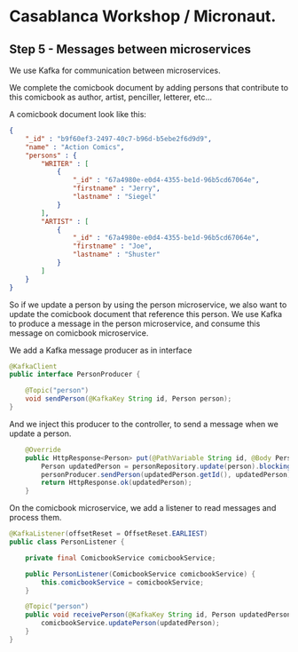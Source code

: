 # Casablanca Workshop / Micronaut.

## Step 5 - Messages between microservices

We use Kafka for communication between microservices.

We complete the comicbook document by adding persons that contribute to this comicbook as author, artist, penciller, letterer, etc...

A comicbook document look like this:

```json
{
    "_id" : "b9f60ef3-2497-40c7-b96d-b5ebe2f6d9d9",
    "name" : "Action Comics",
    "persons" : {
        "WRITER" : [ 
            {
                "_id" : "67a4980e-e0d4-4355-be1d-96b5cd67064e",
                "firstname" : "Jerry",
                "lastname" : "Siegel"
            }
        ],
        "ARTIST" : [ 
            {
                "_id" : "67a4980e-e0d4-4355-be1d-96b5cd67064e",
                "firstname" : "Joe",
                "lastname" : "Shuster"
            }
        ]
    }
}
```
So if we update a person by using the person microservice, we also want to update the comicbook document that reference this person. We use Kafka to produce a message in the person microservice, and consume this message on comicbook microservice.

We add a Kafka message producer as in interface

```java
@KafkaClient
public interface PersonProducer {

    @Topic("person")
    void sendPerson(@KafkaKey String id, Person person);
}
```

And we inject this producer to the controller, to send a message when we update a person.

```java
    @Override
    public HttpResponse<Person> put(@PathVariable String id, @Body Person person) {
        Person updatedPerson = personRepository.update(person).blockingGet();
        personProducer.sendPerson(updatedPerson.getId(), updatedPerson);
        return HttpResponse.ok(updatedPerson);
    }

```

On the comicbook microservice, we add a listener to read messages and process them.

```java
@KafkaListener(offsetReset = OffsetReset.EARLIEST)
public class PersonListener {

    private final ComicbookService comicbookService;

    public PersonListener(ComicbookService comicbookService) {
        this.comicbookService = comicbookService;
    }

    @Topic("person")
    public void receivePerson(@KafkaKey String id, Person updatedPerson) {
        comicbookService.updatePerson(updatedPerson);
    }
}
```

